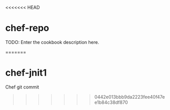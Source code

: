 <<<<<<< HEAD
# chef-repo

TODO: Enter the cookbook description here.

=======
# chef-jnit1
Chef git commit
>>>>>>> 0442e013bbb9da2223fee40f47ee1b84c38df870
